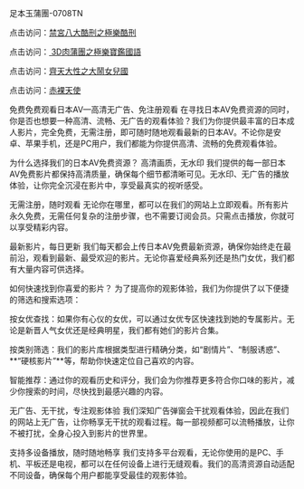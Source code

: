 足本玉蒲團-0708TN

点击访问：<a href="https://heiliaowzu4ur.pages.dev">禁宮八大酷刑之極樂酷刑</a>

点击访问：<a href="https://heiliaozj3tjd.pages.dev"> 3D肉蒲團之極樂寶鑑國語</a>

点击访问：<a href="https://heiliaoxwd5i8.pages.dev">齊天大性之大鬧女兒國</a>

点击访问：<a href="https://heiliaoe8ajia.pages.dev">赤裸天使</a>

免费免费观看日本AV—高清无广告、免注册观看
在寻找日本AV免费资源的同时，你是否也想要一种高清、流畅、无广告的观看体验？我们为你提供最丰富的日本成人影片，完全免费，无需注册，即可随时随地观看最新的日本AV。不论你是安卓、苹果手机，还是PC用户，我们都能为你提供高清、流畅的免费观看体验。

为什么选择我们的日本AV免费资源？
高清画质，无水印
我们提供的每一部日本AV免费影片都保持高清质量，确保每个细节都清晰可见。无水印、无广告的播放体验，让你完全沉浸在影片中，享受最真实的视听感受。

无需注册，随时观看
无论你在哪里，都可以在我们的网站上立即观看。所有影片永久免费，无需任何复杂的注册步骤，也不需要订阅会员。只需点击播放，你就可以享受精彩内容。

最新影片，每日更新
我们每天都会上传日本AV免费最新资源，确保你始终走在最前沿，观看到最新、最受欢迎的影片。无论你喜爱经典系列还是热门女优，我们都有大量内容可供选择。

如何快速找到你喜爱的影片？
为了提高你的观影体验，我们为你提供了以下便捷的筛选和搜索选项：

按女优查找：如果你有心仪的女优，可以通过女优专区快速找到她的专属影片。无论是新晋人气女优还是经典明星，我们都有她们的影片合集。

按类别筛选：我们的影片库根据类型进行精确分类，如“剧情片”、“制服诱惑”、**“硬核影片”**等，帮助你快速定位自己喜欢的内容。

智能推荐：通过你的观看历史和评分，我们会为你推荐更多符合你口味的影片，减少你搜索的时间，尽快找到最感兴趣的内容。

无广告、无干扰，专注观影体验
我们深知广告弹窗会干扰观看体验，因此在我们的网站上无广告，让你畅享无干扰的观看过程。每一部视频都可以流畅播放，让你不被打扰，全身心投入到影片的世界里。

支持多设备播放，随时随地畅享
我们支持多平台观看，无论你使用的是PC、手机、平板还是电视，都可以在任何设备上进行无缝观看。我们的高清资源自动适配不同设备，确保每个用户都能享受最佳的观影体验。


<span style="display:none;">[Canonical link] ( ）</span>


